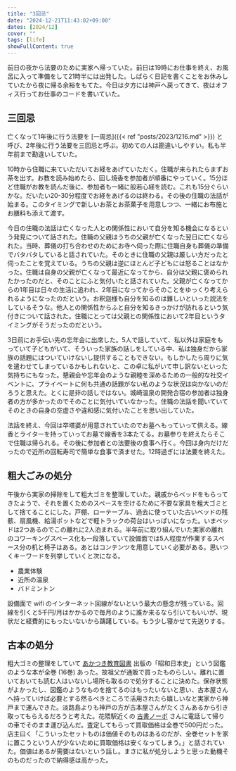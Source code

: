 ```yaml
---
title: "3回忌"
date: "2024-12-21T11:43:02+09:00"
dates: [2024/12]
cover: ""
tags: [life]
showFullContent: true
---
```


前日の夜から法要のために実家へ帰っていた。前日は19時にお仕事を終え、お風呂に入って準備をして21時半には出発した。しばらく日記を書くことをお休みしていたから夜に帰る余裕をもてた。今日は夕方には神戸へ戻ってきて、夜はオフィス行ってお仕事のコードを書いていた。

## 三回忌

亡くなって1年後に行う法要を [一周忌]({{< ref "posts/2023/1216.md" >}}) と呼び、2年後に行う法要を三回忌と呼ぶ。初めての人は勘違いしやすい。私も半年前まで勘違いしていた。

10時から住職に来ていただいてお経をあげていただく。住職が来られたらまずお茶を出す。お教を読み始めたら、回し焼香を参加者が順番にやっていく。15分ほど住職がお教を読んだ後に、参加者も一緒に般若心経を読む。これも15分ぐらいかな。だいたい20-30分程度でお経をあげるのは終わる。その後の住職の法話が始まる。このタイミングで新しいお茶とお茶菓子を用意しつつ、一緒にお布施とお膳料も添えて渡す。

今日の住職の法話は亡くなった人との関係性において自分を知る機会になるという発見について話された。住職の父親はうちの父親が亡くなった翌日に亡くなられた。当時、葬儀の打ち合わせのためにお寺へ伺った際に住職自身も葬儀の準備でバタバタしていると話されていた。そのときに住職の父親は厳しい方だったと伺ったことを覚えている。うちの父親は逆にほとんど子どもには怒ることはなかった。住職は自身の父親が亡くなって最近になってから、自分は父親に褒められたかったのだと、そのことにふと気付いたと話されていた。父親が亡くなってからの1年目は日々の生活に追われ、2年目になってからそのことをゆっくり考えられるようになったのだという。お釈迦様も自分を知るのは難しいといった説法をしているそうな。他人との関係性からふと自分を知るきっかけが訪れるという気付きについて話された。住職にとっては父親との関係性において2年目というタイミングがそうだったのだという。

3日前にお手伝い先の忘年会に出席した。5人で話していて、私以外は家庭をもっていて子どもがいて、そういった家族の話しをしている中、私は独身だから家族の話題にはついていけないし提供することもできない。もしかしたら周りに気を遣わせてしまっているかもしれないと、この卓に私がいて申し訳ないといった気持ちにもなった。懇親会や忘年会のような親睦を深めるための一般的な社交イベントに、プライベートに何も共通の話題がない私のような状況は向かないのだろうと思えた。とくに是非の話しではない。城崎温泉の開発合宿の参加者は独身者の方が多かったのでそのことに気付いていなかった。住職の法話を聞いていてそのときの自身の空虚さや違和感に気付いたことを思い出していた。

法話を終え、今回は卒塔婆が用意されていたのでお墓へもっていって供える。線香とライターを持っていってお墓で線香を3本たてる。お墓参りを終えたらそこで住職は帰られる。その後に参加者との法要後の食事へ行く。今回は身内だけだったので近所の回転寿司で簡単な食事で済ませた。12時過ぎには法要を終えた。

## 粗大ごみの処分

午後から実家の掃除をして粗大ゴミを整理していた。親戚からベッドをもらってきたようで、それを置くためのスペースを空けるために不要な家具を粗大ゴミとして捨てることにした。戸棚、ローテーブル、過去に使っていた古いベッドの残骸、扇風機、給湯ポットなどで軽トラックの荷台はいっぱいになった。いまベッドは2つあるのでこの離れに2人泊まれる。半年前に取り組んでいた実家の離れのコワーキングスペース化も一段落していて設備面では5人程度が作業するスペース分の机と椅子はある。あとはコンテンツを用意していく必要がある。思いつくキーワードを列挙していくと次になる。

* 農業体験
* 近所の温泉
* バドミントン

設備面で wifi のインターネット回線がないという最大の懸念が残っている。回線を引くと5千円/月はかかるので毎月のように誰か来るなら引いてもいいが、現状だと経費的にもったいないから躊躇している。もう少し寝かせて先送りする。

## 古本の処分

粗大ゴミの整理をしていて [あかつき教育図書](https://www.aktk.co.jp/) 出版の「昭和日本史」という図鑑のような本が全巻 (16巻) あった。故祖父が通販で買ったものらしい。離れに置いておいても読む人はいないし場所も取るので処分することに決めた。保存状態がよかったし、図鑑のようなものを捨てるのはもったいないと思い、古本屋さんへ持っていけば必要とする然るべきところで活用されたら嬉しいなと実家から神戸まで運んできた。淡路島よりも神戸の方が古本屋さんがたくさんあるから引き取ってもらえるだろうと考えた。花隈駅近くの [古書ノーボ](https://x.com/koshonovo) さんに電話して帰りの車でそのまま運び込んだ。査定してもらって買取価格は全巻で500円だった。店主曰く「こういったセットものは価値そのものはあるのだが、全巻セットを家に置こうという人が少ないために買取価格は安くなってしまう。」と話されていた。価値はあるが需要はないという話し。まさに私が処分しようと思った動機そのものだったので納得感は高かった。
